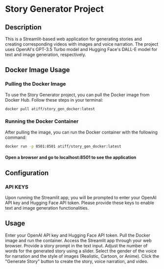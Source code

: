 # Story Generator Project

## Description
This is a Streamlit-based web application for generating stories and creating corresponding videos with images and voice narration. The project uses OpenAI's GPT-3.5 Turbo model and Hugging Face's DALL-E model for text and image generation, respectively.

## Docker Image Usage

### Pulling the Docker Image
To use the Story Generator project, you can pull the Docker image from Docker Hub. Follow these steps in your terminal:

```bash
docker pull atiff/story_gen_docker:latest
```

### Running the Docker Container
After pulling the image, you can run the Docker container with the following command:

```bash
docker run -p 8501:8501 atiff/story_gen_docker:latest
```

#### Open a browser and go to localhost:8501 to see the application

## Configuration

### API KEYS
Upon running the Streamlit app, you will be prompted to enter your OpenAI API key and Hugging Face API token. Please provide these keys to enable text and image generation functionalities.

## Usage
Enter your OpenAI API key and Hugging Face API token.
Pull the Docker image and run the container.
Access the Streamlit app through your web browser.
Provide a story prompt in the text input.
Adjust the number of words for the generated story using a slider.
Select the gender of the voice for narration and the style of images (Realistic, Cartoon, or Anime).
Click the "Generate Story" button to create the story, voice narration, and video.
